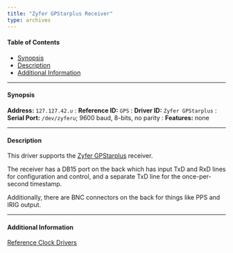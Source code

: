 ```yaml
---
title: "Zyfer GPStarplus Receiver"
type: archives
---
```


#### Table of Contents

*   [Synopsis](/documentation/drivers/driver42/#synopsis)
*   [Description](/documentation/drivers/driver42/#description)
*   [Additional Information](/documentation/drivers/driver42/#additional-information)

* * *

#### Synopsis

**Address:** <code>127.127.42._u_</code>
: **Reference ID:** `GPS`
: **Driver ID:** `Zyfer GPStarplus`
: **Serial Port:** <code>/dev/zyfer*u*</code>; 9600 baud, 8-bits, no parity
: **Features:** none

* * *

#### Description

This driver supports the [Zyfer GPStarplus](https://fei-zyfer.com/) receiver.

The receiver has a DB15 port on the back which has input TxD and RxD lines for configuration and control, and a separate TxD line for the once-per-second timestamp.

Additionally, there are BNC connectors on the back for things like PPS and IRIG output.

* * *

#### Additional Information

[Reference Clock Drivers](/documentation/4.2.8-series/refclock/)
